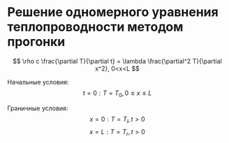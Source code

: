 # Решение одномерного уравнения теплопроводности методом прогонки

$$ \rho c \frac{\partial T}{\partial t}
 = \lambda 
 \frac{\partial^2 T}{\partial x^2},
 0<x<L $$

Начальные условия:
$$ t=0: T=T_0, 0 \le x \le L $$

Граничные условия:
$$ x=0: T=T_l, t \gt 0 $$
$$ x=L: T=T_r, t \gt 0 $$

    